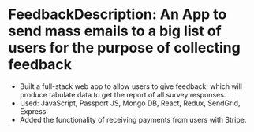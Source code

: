 # FeedbackDescription: An App to send mass emails to a big list of users for the purpose of collecting feedback
- Built a full-stack web app to allow users to give feedback, which will produce tabulate data to
  get the report of all survey responses.
- Used: JavaScript, Passport JS, Mongo DB, React, Redux, SendGrid, Express
- Added the functionality of receiving payments from users with Stripe.
